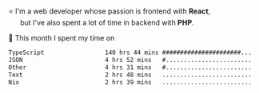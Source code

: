 ⭐ I'm a web developer whose passion is frontend with <b>React</b>,<br/>
&nbsp; &nbsp; &nbsp; but I've also spent a lot of time in backend with <b>PHP</b>.

📅 This month I spent my time on

<!--START_SECTION:waka-->

```txt
TypeScript                 140 hrs 44 mins ######################...   86.83 %
JSON                       4 hrs 52 mins   #........................   03.01 %
Other                      4 hrs 31 mins   #........................   02.79 %
Text                       2 hrs 48 mins   .........................   01.73 %
Nix                        2 hrs 39 mins   .........................   01.64 %
```

<!--END_SECTION:waka-->
